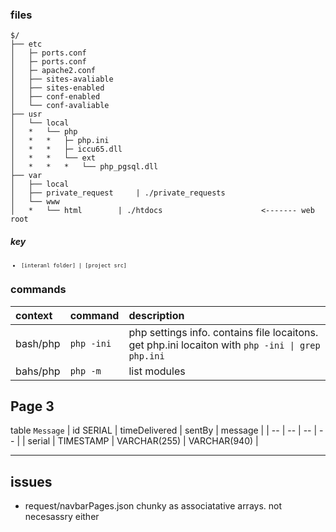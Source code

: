 ### files
```
$/
├── etc
│   ├─ ports.conf
│   ├─ ports.conf
│   ├─ apache2.conf
│   ├── sites-avaliable
│   ├── sites-enabled
│   ├── conf-enabled
│   └── conf-avaliable
├── usr
│   └── local
│   *   └── php
│   *   *   ├─ php.ini
│   *   *   ├─ iccu65.dll
│   *   *   └── ext
│   *   *   *   └── php_pgsql.dll
├── var
│   ├── local
│   ├── private_request     | ./private_requests
│   └── www
│   *   └── html        | ./htdocs                      <------- web root
```
##### *key*
<font size=1>

- <code>[interanl folder] | [project src]</code>

</font>

### commands
| context   | command       | description       |
| :---      | :---          | :---              |
| bash/php      | <code>php -ini </code> | php settings info. contains file locaitons. get php.ini locaiton with <code>php -ini \| grep php.ini </code> |
| bahs/php | ```php -m``` | list modules |

## Page 3
table ```Message```
| id SERIAL | timeDelivered | sentBy | message | 
| -- | -- | -- | -- |
| serial | TIMESTAMP | VARCHAR(255) | VARCHAR(940) |

---
## issues
- request/navbarPages.json chunky as associatative arrays. not necesassry either
